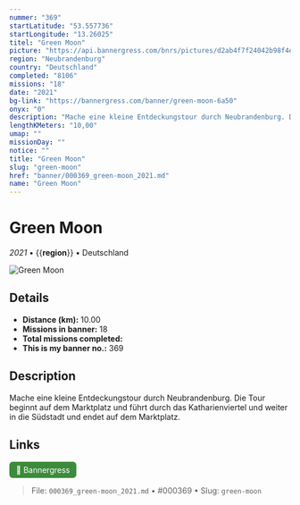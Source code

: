 ```yaml
---
nummer: "369"
startLatitude: "53.557736"
startLongitude: "13.26025"
titel: "Green Moon"
picture: "https://api.bannergress.com/bnrs/pictures/d2ab4f7f24042b98f4ecc8afb2a546cc"
region: "Neubrandenburg"
country: "Deutschland"
completed: "8106"
missions: "18"
date: "2021"
bg-link: "https://bannergress.com/banner/green-moon-6a50"
onyx: "0"
description: "Mache eine kleine Entdeckungstour durch Neubrandenburg. Die Tour beginnt auf dem Marktplatz und führt durch das Katharienviertel und weiter in die Südstadt und endet auf dem Marktplatz."
lengthKMeters: "10,00"
umap: ""
missionDay: ""
notice: ""
title: "Green Moon"
slug: "green-moon"
href: "banner/000369_green-moon_2021.md"
name: "Green Moon"
---
```

# Green Moon

*2021* • {{__region__}} • Deutschland

![Green Moon](https://api.bannergress.com/bnrs/pictures/d2ab4f7f24042b98f4ecc8afb2a546cc)



## Details
- **Distance (km):** 10.00
- **Missions in banner:** 18
- **Total missions completed:** 
- **This is my banner no.:** 369



## Description
Mache eine kleine Entdeckungstour durch Neubrandenburg. Die Tour beginnt auf dem Marktplatz und führt durch das Katharienviertel und weiter in die Südstadt und endet auf dem Marktplatz.



## Links
<a href="https://bannergress.com/banner/green-moon-6a50" target="_blank" style="display:inline-block;margin-right:8px;padding:6px 12px;background:#3c8b3c;color:#fff;text-decoration:none;border-radius:6px;">🔗 Bannergress</a>



> File: `000369_green-moon_2021.md` • #000369 • Slug: `green-moon`
